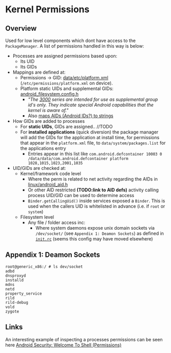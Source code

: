 # Kernel Permissions

## Overview

Used for low level components which dont have access to the `PackageManager`. A list of permissions handled in this way is below:

- Processes are assigned permissions based upon:
  - Its UID
  - Its GIDs
- Mappings are defined at:
   - Permissions -> GID: [data/etc/platform.xml](https://android.googlesource.com/platform/frameworks/base/+/master/data/etc/platform.xml) (`/etc/permissions/platform.xml` on device).
   - Platform static UIDs and supplemental GIDs: [android_filesystem.config.h](https://android.googlesource.com/platform/system/core/+/master/include/private/android_filesystem_config.h)
     - _"The [3000](https://android.googlesource.com/platform/system/core/+/master/include/private/android_filesystem_config.h#109) series are intended for use as supplemental group id's only. They indicate special Android capabilities that the kernel is aware of."_
     - Also [maps AIDs (Android IDs?) to strings](https://android.googlesource.com/platform/system/core/+/master/include/private/android_filesystem_config.h#154)
- How GIDs are added to processes
  - For **static UIDs**, GIDs are assigned.. //TODO 
  - For **installed applications** (quick diversion) the package manager will add the GIDs for the application at install time, for permissions that appear in the `platform.xml` file, to `data/system/packages.list` for the applications entry
    - Entries appear in this list like `com.android.defcontainer 10003 0 /data/data/com.android.defcontainer platform 1028,1015,1023,2001,1035` 
- UID/GIDs are checked at:
  - Kernel/framework code level 
    - Where the perm is related to net activity regarding the AIDs in [linux/android_aid.h](https://android.googlesource.com/kernel/common/+/android-3.18/include/linux/android_aid.h) 
    - Or other AID restricted **(TODO:link to AID defs)** activity calling process UID/GID can be used to determine access
    - `Binder.getCallingUid()` inside services exposed a `Binder`. This is used when the callers UID is whitelisted in advance (i.e. if `root` or `system`)  
  - Filesystem level
    - Any file / folder access inc:
      - Where system daemons expose unix domain sockets via `/dev/socket/` (see `Appendix 1: Deamon Sockets`) as defined in [`init.rc`](https://android.googlesource.com/platform/system/core/+/master/rootdir/init.rc#617) (seems this config may have moved elsewhere)
  

## Appendix 1: Deamon Sockets
    
```
root@generic_x86:/ # ls dev/socket
adbd
dnsproxyd
installd
mdns
netd
property_service
rild
rild-debug
vold
zygote
```
  
## Links

An interesting example of inspecting a processes permissions can be seen here [Android Security: Welcome To Shell (Permissions)](http://doridori.github.io/Android-Security-welcome-to-shell/)
